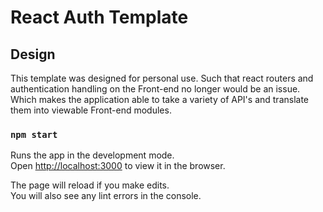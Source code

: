 
# React Auth Template
## Design
This template was designed for personal use. Such that react routers and authentication handling on the Front-end no longer would be an issue. Which makes the application able to take a variety of API's and translate them into viewable Front-end modules.

### `npm start`

Runs the app in the development mode.<br />
Open [http://localhost:3000](http://localhost:3000) to view it in the browser.

The page will reload if you make edits.<br />
You will also see any lint errors in the console.

